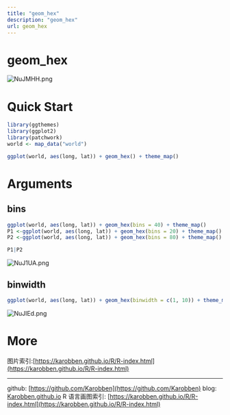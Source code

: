 ```yaml
---
title: "geom_hex"
description: "geom_hex"
url: geom_hex
---
```


# geom_hex

![NuJMHH.png](https://s1.ax1x.com/2020/06/19/NuJMHH.png)
<a name="mLOtK"></a>
# Quick Start

```r
library(ggthemes)
library(ggplot2)
library(patchwork)
world <- map_data("world")

ggplot(world, aes(long, lat)) + geom_hex() + theme_map()  
```

<a name="RkQ0F"></a>
# Arguments
<a name="OnBpv"></a>
## bins

```r
ggplot(world, aes(long, lat)) + geom_hex(bins = 40) + theme_map()
P1 <-ggplot(world, aes(long, lat)) + geom_hex(bins = 20) + theme_map() + ggtitle('bins=20')          
P2 <-ggplot(world, aes(long, lat)) + geom_hex(bins = 80) + theme_map() + ggtitle('bins=80')          

P1|P2

```
![NuJ1UA.png](https://s1.ax1x.com/2020/06/19/NuJ1UA.png)

<a name="DivLR"></a>
## binwidth

```r
ggplot(world, aes(long, lat)) + geom_hex(binwidth = c(1, 10)) + theme_map()
```
![NuJlEd.png](https://s1.ax1x.com/2020/06/19/NuJlEd.png)

<a name="FG8Ad"></a>
# More
图片索引:[https://karobben.github.io/R/R-index.html](https://karobben.github.io/R/R-index.html)





---
github: [https://github.com/Karobben](https://github.com/Karobben)
blog: [Karobben.github.io](http://Karobben.github.io)
R 语言画图索引: [https://karobben.github.io/R/R-index.html](https://karobben.github.io/R/R-index.html)
